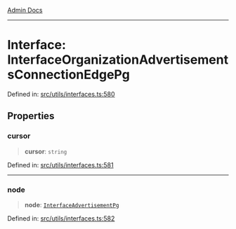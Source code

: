 [Admin Docs](/)

***

# Interface: InterfaceOrganizationAdvertisementsConnectionEdgePg

Defined in: [src/utils/interfaces.ts:580](https://github.com/PalisadoesFoundation/talawa-admin/blob/main/src/utils/interfaces.ts#L580)

## Properties

### cursor

> **cursor**: `string`

Defined in: [src/utils/interfaces.ts:581](https://github.com/PalisadoesFoundation/talawa-admin/blob/main/src/utils/interfaces.ts#L581)

***

### node

> **node**: [`InterfaceAdvertisementPg`](InterfaceAdvertisementPg.md)

Defined in: [src/utils/interfaces.ts:582](https://github.com/PalisadoesFoundation/talawa-admin/blob/main/src/utils/interfaces.ts#L582)
